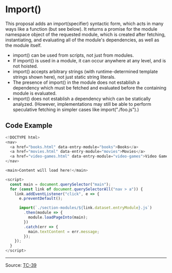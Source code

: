 # Import()

This proposal adds an import(specifier) syntactic form, which acts in many ways like a function (but see below). It returns a promise for the module namespace object of the requested module, which is created after fetching, instantiating, and evaluating all of the module's dependencies, as well as the module itself.

* import() can be used from scripts, not just from modules.
* If import() is used in a module, it can occur anywhere at any level, and is not hoisted.
* import() accepts arbitrary strings (with runtime-determined template strings shown here), not just static string literals.
* The presence of import() in the module does not establish a dependency which must be fetched and evaluated before the containing module is evaluated.
* import() does not establish a dependency which can be statically analyzed. (However, implementations may still be able to perform speculative fetching in simpler cases like import("./foo.js").)


## Code Example

```javascript
<!DOCTYPE html>
<nav>
  <a href="books.html" data-entry-module="books">Books</a>
  <a href="movies.html" data-entry-module="movies">Movies</a>
  <a href="video-games.html" data-entry-module="video-games">Video Games</a>
</nav>

<main>Content will load here!</main>

<script>
  const main = document.querySelector("main");
  for (const link of document.querySelectorAll("nav > a")) {
    link.addEventListener("click", e => {
      e.preventDefault();

      import(`./section-modules/${link.dataset.entryModule}.js`)
        .then(module => {
          module.loadPageInto(main);
        })
        .catch(err => {
          main.textContent = err.message;
        });
    });
  }
</script>
```

---

Source:
[TC-39](https://github.com/tc39/proposal-dynamic-import)
